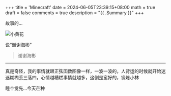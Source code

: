 +++
title = 'Minecraft'
date = 2024-06-05T23:39:15+08:00
math = true 
draft = false
comments = true
description = "{{ .Summary }}"
+++

故事的...

![小黄花](https://pic4.zhimg.com/80/v2-f6598674aa505a28aa1323fdbb6b4677_1440w.webp)



说“谢谢海彬”

>谢谢海彬



-----

真是奇怪，我的事情就跟正弦函数图像一样，一波一波的，人背运的时候就开始迷迷糊糊丢三落四，心情越糟糕事情就越多，这倒是蛮好的，锻炼小林

睡个觉先...今天芒种
